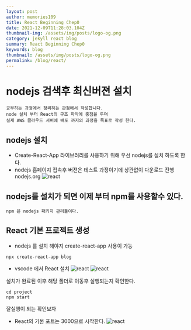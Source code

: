 ```yaml
---
layout: post
author: memories109
title: React Beginning Chep0
date: 2021-12-09T11:28:03.104Z
thumbnail-img: /assets/img/posts/logo-og.png
category: jekyll react blog
summary: React Beginning Chep0
keywords: blog
thumbnail: /assets/img/posts/logo-og.png
permalink: /blog/react/
---
```


# nodejs 검색후 최신버젼 설치
~~~
공부하는 과정에서 정리하는 관점에서 작성합니다. 
node 설치 부터 React의 구조 파악에 중점을 두며 
실제 AWS 클라우드 서버에 배포 까지의 과정을 목표로 작성 한다. 
~~~
## nodejs 설치
- Create-React-App 라이브러리를 사용하기 위해 우선 nodejs를 설치 하도록 한다. 
- nodejs 홈페이지 접속후 버젼은 테스트 과정이기에 상관없이 다운로드 진행
 nodejs.org
  ![react](/assets/img/reactsetting.png)
## nodejs를 설치가 되면 이제 부터 npm를 사용할수 있다.
~~~
npm 은 nodejs 패키지 관리툴이다. 
~~~
##  React 기본 프로젝트 생성
- nodejs 를 설치 해야지 create-react-app 사용이 가능
~~~
npx create-react-app blog 
~~~

- vscode 에서 React 설치
  ![react](/assets/img/create-react-app.png)
  ![react](/assets/img/setup.png)

 설치가 완료된 이후 해당 폴더로 이동후 실행되는지 확인한다.
~~~
cd project
npm start
~~~
잘실행이 되는 확인보자 

- React의 기본 포트는 3000으로 시작한다. 
![react](/assets/img/localbasic.png)

